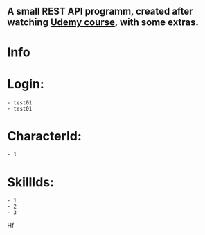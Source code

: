 A small REST API programm, created after watching [Udemy course](https://www.udemy.com/course/net-core-31-web-api-entity-framework-core-jumpstart/?couponCode=LETSLEARNNOW), with some extras.
-----------------------------------------------------------------------------------------

# Info

# Login: 
    - test01 
    - test01
# CharacterId:
    - 1
# SkillIds:
    - 1
    - 2
    - 3
    
Hf
